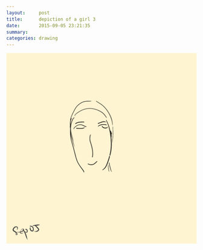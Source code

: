 ```yaml
---
layout:     post
title:      depiction of a girl 3
date:       2015-09-05 23:21:35
summary:    
categories: drawing
---
```

![depiction of a girl 3](/images/diary/depiction-of-a-girl-3.png "Hi my dear.")
